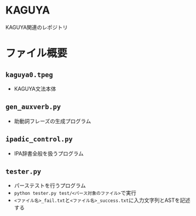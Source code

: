 # KAGUYA
KAGUYA関連のレポジトリ

# ファイル概要
## `kaguya0.tpeg`
+ KAGUYA文法本体

## `gen_auxverb.py`
+ 助動詞フレーズの生成プログラム

## `ipadic_control.py`
+ IPA辞書全般を扱うプログラム

## `tester.py`
+ パーステストを行うプログラム
+ `python tester.py test/<パース対象のファイル>`で実行
+ `<ファイル名>_fail.txt`と`<ファイル名>_success.txt`に入力文字列とASTを記述する
